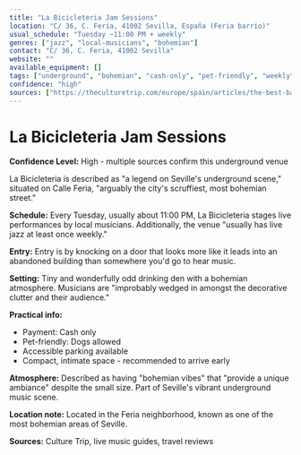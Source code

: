 ```yaml
---
title: "La Bicicleteria Jam Sessions"
location: "C/ 36, C. Feria, 41002 Sevilla, España (Feria barrio)"
usual_schedule: "Tuesday ~11:00 PM + weekly"
genres: ["jazz", "local-musicians", "bohemian"]
contact: "C/ 36, C. Feria, 41002 Sevilla"
website: ""
available_equipment: []
tags: ["underground", "bohemian", "cash-only", "pet-friendly", "weekly"]
confidence: "high"
sources: ["https://theculturetrip.com/europe/spain/articles/the-best-bars-in-central-seville-for-live-music", "https://theeuropeanbarguide.com/bicicleteria-seville/", "https://shawnhennessey.substack.com/p/sevilla-jazz", "https://3si.es/live-music-in-sevilla/"]
---
```


# La Bicicleteria Jam Sessions

**Confidence Level:** High - multiple sources confirm this underground venue

La Bicicleteria is described as "a legend on Seville's underground scene," situated on Calle Feria, "arguably the city's scruffiest, most bohemian street."

**Schedule:** Every Tuesday, usually about 11:00 PM, La Bicicleteria stages live performances by local musicians. Additionally, the venue "usually has live jazz at least once weekly."

**Entry:** Entry is by knocking on a door that looks more like it leads into an abandoned building than somewhere you'd go to hear music.

**Setting:** Tiny and wonderfully odd drinking den with a bohemian atmosphere. Musicians are "improbably wedged in amongst the decorative clutter and their audience."

**Practical info:**
- Payment: Cash only
- Pet-friendly: Dogs allowed
- Accessible parking available
- Compact, intimate space - recommended to arrive early

**Atmosphere:** Described as having "bohemian vibes" that "provide a unique ambiance" despite the small size. Part of Seville's vibrant underground music scene.

**Location note:** Located in the Feria neighborhood, known as one of the most bohemian areas of Seville.

**Sources:** Culture Trip, live music guides, travel reviews